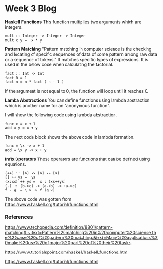 # Week 3 Blog
**Haskell Functions**
This function multiplies two arguments which are integers.
```
mult :: Integer -> Integer -> Integer
mult x y =  x * y
```
**Pattern Matching**
"Pattern matching in computer science is the checking and locating of specific sequences of data of some pattern among raw data or a sequence of tokens." It matches specific types of expressions. It is used in the below code when calculating the factorial.
```
fact :: Int -> Int 
fact 0 = 1 
fact n = n * fact ( n - 1 ) 
```
If the argument is not equal to 0, the function will loop until it reaches 0.

**Lamba Abstractions**
You can define functions using lambda abstraction which is another name for an "anonymous function".

I will show the following code using lambda abstraction.
```
func x = x + 1
add x y = x + y
```
The next code block shows the above code in lambda formation.
```
func = \x -> x + 1
add = \x y -> x + y
```

**Infix Operators**
These operators are functions that can be defined using equations. 
```
(++) :: [a] -> [a] -> [a]
[] ++ ys =  ys
(x:xs) ++ ys =  x : (xs++ys)
(.) :: (b->c) -> (a->b) -> (a->c)
f . g  = \ x -> f (g x)
```
The above code was gotten from https://www.haskell.org/tutorial/functions.html

### References
https://www.techopedia.com/definition/8801/pattern-matching#:~:text=Pattern%20matching%20in%20computer%20science,the%20case%20of%20pattern%20matching.&text=Many%20applications%20make%20use%20of,major%20part%20of%20their%20tasks.

https://www.tutorialspoint.com/haskell/haskell_functions.htm

https://www.haskell.org/tutorial/functions.html